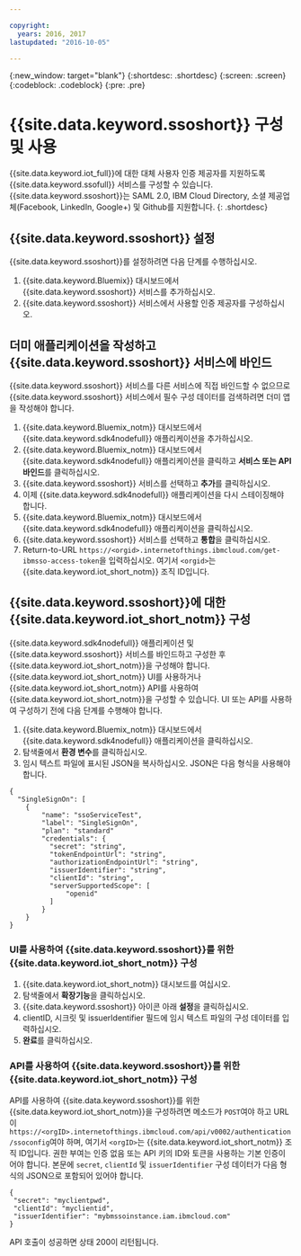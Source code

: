 ```yaml
---

copyright:
  years: 2016, 2017
lastupdated: "2016-10-05"

---
```


{:new_window: target="blank"}
{:shortdesc: .shortdesc}
{:screen: .screen}
{:codeblock: .codeblock}
{:pre: .pre}

# {{site.data.keyword.ssoshort}} 구성 및 사용

{{site.data.keyword.iot_full}}에 대한 대체 사용자 인증 제공자를 지원하도록 {{site.data.keyword.ssofull}} 서비스를 구성할 수 있습니다. {{site.data.keyword.ssoshort}}는 SAML 2.0, IBM Cloud Directory, 소셜 제공업체(Facebook, LinkedIn, Google+) 및 Github를 지원합니다.
{: .shortdesc}

## {{site.data.keyword.ssoshort}} 설정

{{site.data.keyword.ssoshort}}를 설정하려면 다음 단계를 수행하십시오.

1. {{site.data.keyword.Bluemix}} 대시보드에서 {{site.data.keyword.ssoshort}} 서비스를 추가하십시오.
2. {{site.data.keyword.ssoshort}} 서비스에서 사용할 인증 제공자를 구성하십시오.

## 더미 애플리케이션을 작성하고 {{site.data.keyword.ssoshort}} 서비스에 바인드

{{site.data.keyword.ssoshort}} 서비스를 다른 서비스에 직접 바인드할 수 없으므로 {{site.data.keyword.ssoshort}} 서비스에서 필수 구성 데이터를 검색하려면 더미 앱을 작성해야 합니다.

1. {{site.data.keyword.Bluemix_notm}} 대시보드에서 {{site.data.keyword.sdk4nodefull}} 애플리케이션을 추가하십시오.
2. {{site.data.keyword.Bluemix_notm}} 대시보드에서 {{site.data.keyword.sdk4nodefull}} 애플리케이션을 클릭하고 **서비스 또는 API 바인드**를 클릭하십시오.
3. {{site.data.keyword.ssoshort}} 서비스를 선택하고 **추가**를 클릭하십시오.
4. 이제 {{site.data.keyword.sdk4nodefull}} 애플리케이션을 다시 스테이징해야 합니다.
5. {{site.data.keyword.Bluemix_notm}} 대시보드에서 {{site.data.keyword.sdk4nodefull}} 애플리케이션을 클릭하십시오.
6. {{site.data.keyword.ssoshort}} 서비스를 선택하고 **통합**을 클릭하십시오.
7. Return-to-URL `https://<orgid>.internetofthings.ibmcloud.com/get-ibmsso-access-token`을 입력하십시오. 여기서 `<orgid>`는 {{site.data.keyword.iot_short_notm}} 조직 ID입니다.

## {{site.data.keyword.ssoshort}}에 대한 {{site.data.keyword.iot_short_notm}} 구성

{{site.data.keyword.sdk4nodefull}} 애플리케이션 및 {{site.data.keyword.ssoshort}} 서비스를 바인드하고 구성한 후 {{site.data.keyword.iot_short_notm}}을 구성해야 합니다. {{site.data.keyword.iot_short_notm}} UI를 사용하거나 {{site.data.keyword.iot_short_notm}} API를 사용하여 {{site.data.keyword.iot_short_notm}}을 구성할 수 있습니다. UI 또는 API를 사용하여 구성하기 전에 다음 단계를 수행해야 합니다.

1. {{site.data.keyword.Bluemix_notm}} 대시보드에서 {{site.data.keyword.sdk4nodefull}} 애플리케이션을 클릭하십시오.
2. 탐색줄에서 **환경 변수**를 클릭하십시오.
3. 임시 텍스트 파일에 표시된 JSON을 복사하십시오. JSON은 다음 형식을 사용해야 합니다.
```
{
  "SingleSignOn": [
    {
        "name": "ssoServiceTest",
        "label": "SingleSignOn",
        "plan": "standard"
        "credentials": {
          "secret": "string",
          "tokenEndpointUrl": "string",
          "authorizationEndpointUrl": "string",
          "issuerIdentifier": "string",
          "clientId": "string",
          "serverSupportedScope": [
              "openid"
          ]
        }
    }
}
```

### UI를 사용하여 {{site.data.keyword.ssoshort}}를 위한 {{site.data.keyword.iot_short_notm}} 구성

1. {{site.data.keyword.iot_short_notm}} 대시보드를 여십시오.
2. 탐색줄에서 **확장기능**을 클릭하십시오.
3. {{site.data.keyword.ssoshort}} 아이콘 아래 **설정**을 클릭하십시오.
4. clientID, 시크릿 및 issuerIdentifier 필드에 임시 텍스트 파일의 구성 데이터를 입력하십시오.
5. **완료**를 클릭하십시오.

### API를 사용하여 {{site.data.keyword.ssoshort}}를 위한 {{site.data.keyword.iot_short_notm}} 구성

API를 사용하여 {{site.data.keyword.ssoshort}}를 위한 {{site.data.keyword.iot_short_notm}}을 구성하려면 메소드가 `POST`여야 하고 URL이 `https://<orgID>.internetofthings.ibmcloud.com/api/v0002/authentication/ssoconfig`여야 하며, 여기서 `<orgID>`는 {{site.data.keyword.iot_short_notm}} 조직 ID입니다. 권한 부여는 인증 없음 또는 API 키의 ID와 토큰을 사용하는 기본 인증이어야 합니다. 본문에 `secret`, `clientId` 및 `issuerIdentifier` 구성 데이터가 다음 형식의 JSON으로 포함되어 있어야 합니다.
```
{
 "secret": "myclientpwd",
 "clientId": "myclientid",
 "issuerIdentifier": "mybmssoinstance.iam.ibmcloud.com"
}
```

API 호출이 성공하면 상태 200이 리턴됩니다.
